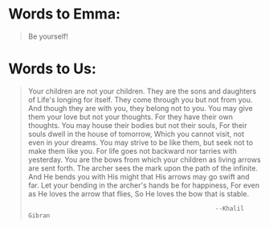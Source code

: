 # Words to Emma:

>Be yourself!



# Words to Us:

>Your children are not your children.
>They are the sons and daughters of Life's longing for itself.
>They come through you but not from you.
>And though they are with you, they belong not to you.
>You may give them your love but not your thoughts.
>For they have their own thoughts.
>You may house their bodies but not their souls,
>For their souls dwell in the house of tomorrow,
>Which you cannot visit, not even in your dreams.
>You may strive to be like them, but seek not to make them like you.
>For life goes not backward nor tarries with yesterday.
>You are the bows from which your children as living arrows are sent forth.
>The archer sees the mark upon the path of the infinite.
>And He bends you with His might that His arrows may go swift and far.
>Let your bending in the archer's hands be for happiness,
>For even as He loves the arrow that flies,
>So He loves the bow that is stable.
>
>                                                         --Khalil Gibran
